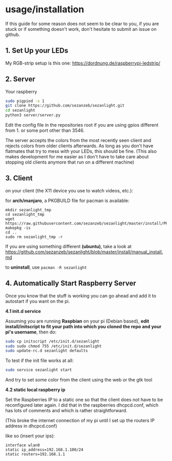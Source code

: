 
# usage/installation

If this guide for some reason does not seem to be clear to you, if you are stuck or if something doesn't work,
don't hesitate to submit an issue on github.

## 1. Set Up your LEDs

My RGB-strip setup is this one: https://dordnung.de/raspberrypi-ledstrip/

## 2. Server

Your raspberry

```bash
sudo pigpiod -s 1
git clone https://github.com/sezanzeb/sezanlight.git
cd sezanlight
python3 server/server.py
```

Edit the config file in the repositories root if you are using gpios different from 1. or
some port other than 3546.

The server accepts the colors from the most recently seen client and rejects colors
from older clients afterwards. As long as you don't have flatmates that try to mess with your
LEDs, this should be fine. (This also makes development for me easier as I don't have to take
care about stopping old clients anymore that run on a different machine)

## 3. Client

on your client (the X11 device you use to watch videos, etc.):

for **arch/manjaro**, a PKGBUILD file for pacman is available:

```
mkdir sezanlight_tmp
cd sezanlight_tmp
wget https://raw.githubusercontent.com/sezanzeb/sezanlight/master/install/PKGBUILD
makepkg -is
cd ..
sudo rm sezanlight_tmp -r
```

If you are using something different **(ubuntu)**, take a look at https://github.com/sezanzeb/sezanlight/blob/master/install/manual_install.md

to **uninstall**, use `pacman -R sezanlight`

## 4. Automatically Start Raspberry Server

Once you know that the stuff is working you can go ahead and add it to autostart
if you want on the pi.

**4.1 init.d service**

Assuming you are running **Raspbian** on your pi (Debian based), **edit install/initscript to fit your
path into which you cloned the repo and your pi's username**, then do:

```bash
sudo cp initscript /etc/init.d/sezanlight
sudo sudo chmod 755 /etc/init.d/sezanlight
sudo update-rc.d sezanlight defaults
```

To test if the init file works at all:

```bash
sudo service sezanlight start
```

And try to set some color from the client using the web or the gtk tool

**4.2 static local raspberry ip**

Set the Raspberries IP to a static one so that the client does not have to be reconfigured
later again. I did that in the raspberries dhcpcd.conf, which has lots of comments and
which is rather straightforward.

(This broke the internet connection of my pi until I set up the routers IP address in dhcpcd.conf)

like so (insert your ips):

```
interface wlan0
static ip_address=192.168.1.100/24
static routers=192.168.1.1
```